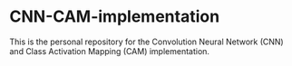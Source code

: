 # CNN-CAM-implementation
This is the personal repository for the Convolution Neural Network (CNN) and Class Activation Mapping (CAM) implementation. 
